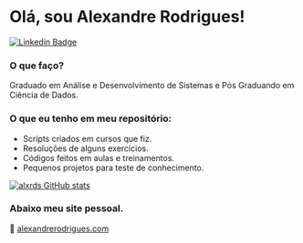 # Olá, sou Alexandre Rodrigues!

[![Linkedin Badge](https://img.shields.io/badge/-LinkedIn-blue?style=flat-square&logo=Linkedin&logoColor=white&link=https://www.linkedin.com/in/alxrds/)](https://www.linkedin.com/in/alxrds/)

### O que faço?
Graduado em Análise e Desenvolvimento de Sistemas e
Pós Graduando em Ciência de Dados.

### O que eu tenho em meu repositório:

 - Scripts criados em cursos que fiz.
 - Resoluções de alguns exercícios.
 - Códigos feitos em aulas e treinamentos.
 - Pequenos projetos para teste de conhecimento.

[![alxrds GitHub stats](https://github-readme-stats.vercel.app/api?username=hellenmas)](https://github.com/alxrds/github-readme-stats)


### Abaixo meu site pessoal.
:link: [alexandrerodrigues.com](https://alexandrerodrigues.com/)


